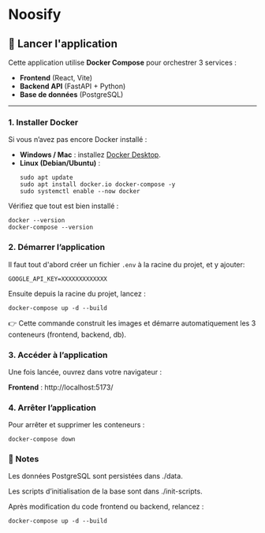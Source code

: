 # Noosify

## 🚀 Lancer l'application

Cette application utilise **Docker Compose** pour orchestrer 3 services :  
- **Frontend** (React, Vite)  
- **Backend API** (FastAPI + Python)  
- **Base de données** (PostgreSQL)  

---

### 1. Installer Docker

Si vous n’avez pas encore Docker installé :  

- **Windows / Mac** : installez [Docker Desktop](https://www.docker.com/products/docker-desktop/).  
- **Linux (Debian/Ubuntu)** :  
  ```
  sudo apt update
  sudo apt install docker.io docker-compose -y
  sudo systemctl enable --now docker
  ```
Vérifiez que tout est bien installé :
```
docker --version
docker-compose --version
```

### 2. Démarrer l’application

Il faut tout d'abord créer un fichier ```.env``` à la racine du projet, et y ajouter:
```
GOOGLE_API_KEY=XXXXXXXXXXXXX
```

Ensuite depuis la racine du projet, lancez :


```
docker-compose up -d --build
```
👉 Cette commande construit les images et démarre automatiquement les 3 conteneurs (frontend, backend, db).

### 3. Accéder à l’application
Une fois lancée, ouvrez dans votre navigateur :

**Frontend** : http://localhost:5173/

### 4. Arrêter l’application
Pour arrêter et supprimer les conteneurs :

```
docker-compose down
```

### 📌 Notes
Les données PostgreSQL sont persistées dans ./data.

Les scripts d’initialisation de la base sont dans ./init-scripts.

Après modification du code frontend ou backend, relancez :

```
docker-compose up -d --build
```